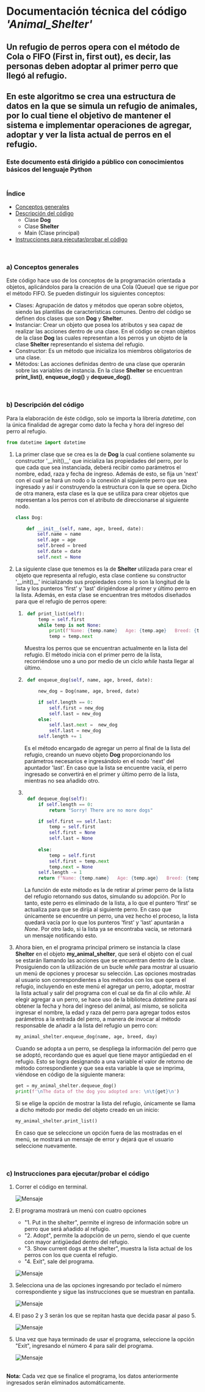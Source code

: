 <!-- - Una buena documentación inicia definiendo su alcance y su audiencia.
- Si es un documento largo, se menciona en un resumen los puntos clave que se tocan en el documento.
- La redacción debe ser con base en la audiencia a la que va dirigido el documento.
- Utiliza elementos adecuados como listas ordenadas o numeradas (cuando sea necesario), tablas, imagenes, etc.--> 

# **Documentación técnica del código _'Animal_Shelter'_**


## Un refugio de perros opera con el método de __Cola__ o __FIFO__ (First in, first out), es decir, las personas deben adoptar al primer perro que llegó al refugio.

## En este algoritmo se crea una estructura de datos en la que se simula un refugio de animales, por lo cual tiene el objetivo de mantener el sistema e implementar operaciones de agregar, adoptar y ver la lista actual de perros en el refugio.
### Este documento está dirigido a público con conocimientos básicos del lenguaje Python 

### **<br>Índice**
- [Conceptos generales](#a-conceptos-generales)
- [Descripción del código](#b-descripción-del-código)
    - Clase __Dog__
    - Clase __Shelter__
    - Main (Clase principal)
- [Instrucciones para ejecutar/probar el código](#c-instrucciones-para-ejecutarprobar-el-código)

<br>

### **a) Conceptos generales**
Este código hace uso de los conceptos de la programación orientada a objetos, aplicándolos para la creación de una Cola (Queue) que se rigue por el método FIFO. Se pueden distinguir los siguientes conceptos:
- Clases: Agrupación de datos y métodos que operan sobre objetos, siendo las plantillas de características comunes. Dentro del código se definen dos clases que son __Dog__ y __Shelter__.
- Instanciar: Crear un objeto que posea los atributos y sea capaz de realizar las acciones dentro de una clase. En el código se crean objetos de la clase __Dog__ las cuales representan a los perros y un objeto de la clase __Shelter__ representando el sistema del refugio.
- Constructor: Es un método que inicializa los miembros obligatorios de una clase.
- Métodos: Las acciones definidas dentro de una clase que operarán sobre las variables de instancia. En la clase __Shelter__ se encuentran __print_list()__, __enqueue_dog()__ y __dequeue_dog()__.


<br>

### **b) Descripción del código**
Para la elaboración de éste código, solo se importa la librería _datetime_, con la única finalidad de agregar como dato la fecha y hora del ingreso del perro al refugio.
```python
from datetime import datetime
```
1. La primer clase que se crea es la de __Dog__ la cual contiene solamente su constructor '\__init()__' que inicializa las propiedades del perro, por lo que cada que sea instanciada, deberá recibir como parámetros el nombre, edad, raza y fecha de ingreso. Además de esto, se fija un 'next' con el cual se hará un nodo o la conexión al siguiente perro que sea ingresado y así ir construyendo la estructura con la que se opera. Dicho de otra manera, esta clase es la que se utiliza para crear objetos que representan a los perros con el atributo de direccionarse al siguiente nodo. 
    ```python
    class Dog:

        def __init__(self, name, age, breed, date):
            self.name = name
            self.age = age
            self.breed = breed
            self.date = date
            self.next = None
    ```
2. La siguiente clase que tenemos es la de __Shelter__ utilizada para crear el objeto que representa al refugio, esta clase contiene su constructor '\__init()__' inicializando sus propiedades como lo son la longitud de la lista y los punteros 'first' y 'last' dirigiéndose al primer y último perro en la lista. Además, en esta clase se encuentran tres métodos diseñados para que el refugio de perros opere:
    1. ```python
        def print_list(self):
            temp = self.first
            while temp is not None:
                print(f"Name: {temp.name}   Age: {temp.age}   Breed: {temp.breed}   Entry date: {temp.  date}")
                temp = temp.next
        ```
        Muestra los perros que se encuentran actualmente en la lista del refugio. El método inicia con el primer perro de la lista, recorriéndose uno a uno por medio de un ciclo _while_ hasta llegar al último. 

    2. ```python
        def enqueue_dog(self, name, age, breed, date):

            new_dog = Dog(name, age, breed, date)

            if self.length == 0:
                self.first = new_dog
                self.last = new_dog
            else:
                self.last.next =  new_dog
                self.last = new_dog
            self.length += 1 
        ```
        Es el método encargado de agregar un perro al final de la lista del refugio, creando un nuevo objeto __Dog__ proporcionando los parámetros necesarios e ingresándolo en el nodo 'next' del apuntador 'last'. En caso que la lista se encuentre vacía, el perro ingresado se convertirá en el primer y último perro de la lista, mientras no sea añadido otro. 

    3. ```python
    
        def dequeue_dog(self):
            if self.length == 0:
                return "Sorry! There are no more dogs"

            if self.first == self.last:
                temp = self.first
                self.first = None
                self.last = None
        
            else:
                temp = self.first
                self.first = temp.next
                temp.next = None
            self.length -= 1    
            return f"Name: {temp.name}   Age: {temp.age}   Breed: {temp.breed}   Entry date: {temp.date}"
        ```
        La función de este método es la de retirar al primer perro de la lista del refugio retornando sus datos, simulando su adopción. Por lo tanto, este perro es eliminado de la lista, a lo que el puntero 'first' se actualiza para que se dirija al siguiente perro. En caso que únicamente se encuentre un perro, una vez hecho el proceso, la lista quedará vacía por lo que los punteros 'first' y 'last' apuntarán a _None_. Por otro lado, si la lista ya se encontraba vacía, se retornará un mensaje notificando esto.

3. Ahora bien, en el programa principal primero se instancia la clase __Shelter__ en el objeto __my_animal_shelter__, que será el objeto con el cual se estarán llamando las acciones que se encuentran dentro de la clase. Prosiguiendo con la utilización de un bucle _while_ para mostrar al usuario un menú de opciones y procesar su selección. Las opciones mostradas al usuario son correspondientes a los métodos con los que opera el refugio, incluyendo en este menú el agregar un perro, adoptar, mostrar la lista actual y salir del programa con el cual se da fin al cilo _while_.
Al elegir agregar a un perro, se hace uso de la biblioteca _datetime_ para así obtener la fecha y hora del ingreso del animal, así mismo, se solicita ingresar el nombre, la edad y raza del perro para agregar todos estos parámetros a la entrada del perro, a manera de invocar al método responsable de añadir a la lista del refugio un perro con:
    ```python 
    my_animal_shelter.enqueue_dog(name, age, breed, day)
    ```
    Cuando se adopta a un perro, se despliega la información del perro que se adoptó, recordando que es aquel que tiene mayor antigüedad en el refugio. Esto se logra designando a una variable el valor de retorno de método correspondiente y que sea esta variable la que se imprima, viéndose en código de la siguiente manera:
    ```python 
    get = my_animal_shelter.dequeue_dog()
    print(f'\nThe data of the dog you adopted are: \n\t{get}\n')
    ```
    Si se elige la opción de mostrar la lista del refugio, únicamente se llama a dicho método por medio del objeto creado en un inicio:
    ```python 
    my_animal_shelter.print_list()
    ```
    En caso que se seleccione un opción fuera de las mostradas en el menú, se mostrará un mensaje de error y dejará que el usuario seleccione nuevamente. 

<br>

### **c) Instrucciones para ejecutar/probar el código**
1. Correr el código en terminal.

    ![Mensaje](0.png)

2. El programa mostrará un menú con cuatro opciones
    - "1. Put in the shelter", permite el ingreso de información sobre un perro que será añadido al refugio.
    - "2. Adopt", permite la adopción de un perro, siendo el que cuente con mayor antigüedad dentro del refugio.
    - "3. Show current dogs at the shelter", muestra la lista actual de los perros con los que cuenta el refugio.
    - "4. Exit", sale del programa.

    ![Mensaje](1.png)

3. Selecciona una de las opciones ingresando por teclado el número correspondiente y sigue las instrucciones que se muestran en pantalla.

    ![Mensaje](2.png)

4. El paso 2 y 3 serán los que se repitan hasta que decida pasar al paso 5.

    ![Mensaje](3.png)

5. Una vez que haya terminado de usar el programa, seleccione la opción "Exit", ingresando el número 4 para salir del programa.

    ![Mensaje](4.png)
    

**<br>Nota:** Cada vez que se finalice el programa, los datos anteriormente ingresados serán eliminados automáticamente.
